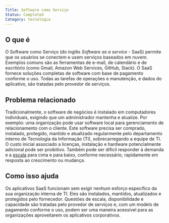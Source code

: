 ```yaml
---
Title: Software como Serviço
Status: Completed
Category: tecnologia
---
```


## O que é

O Software como Serviço (do inglês *Software as a service* - SaaS) permite que os usuários se conectem e usem serviços baseados em nuvem. Exemplos comuns são as ferramentas de e-mail, de calendário e de escritório (como Gmail, Amazon Web Services, GitHub, Slack). O SaaS fornece soluções completas de software com base de pagamento conforme o uso. Todas as tarefas de operações e manutenção, e dados do aplicativo, são tratadas pelo provedor de serviços.

## Problema relacionado

Tradicionalmente, o software de negócios é instalado em computadores individuais, exigindo que um administrador mantenha e atualize. Por exemplo: uma organização pode usar software local para gerenciamento de relacionamento com o cliente. Este software precisa ser comprado, instalado, protegido, mantido e atualizado regularmente pelo departamento interno de Tecnologia da Informação (TI), sobrecarregando a equipe de TI. O custo inicial associado a licenças, instalação e hardware potencialmente adicional pode ser proibitivo. Também pode ser difícil responder à demanda e a [escala](/scalability/) para cima e para baixo, conforme necessário, rapidamente em resposta ao crescimento ou mudança.

## Como isso ajuda

Os aplicativos SaaS funcionam sem exigir nenhum esforço específico da sua organização interna de TI. Eles são instalados, mantidos, atualizados e protegidos pelo fornecedor. Questões de escala, disponibilidade e capacidade são tratadas pelo provedor de serviços e, com um modelo de pagamento conforme o uso, podem ser uma maneira acessível para as organizações aproveitarem os aplicativos corporativos.
